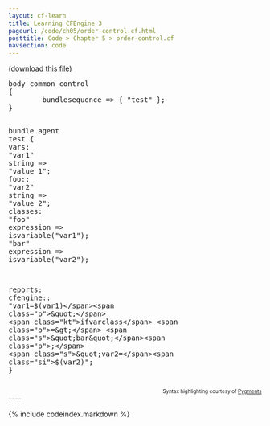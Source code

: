 ```yaml
---
layout: cf-learn
title: Learning CFEngine 3
pageurl: /code/ch05/order-control.cf.html
posttitle: Code > Chapter 5 > order-control.cf
navsection: code
---
```


[(download this file)](https://raw.github.com/zzamboni/cf-learn.info/master/src/ch05/order-control.cf)

<div class="highlight"><pre><span class="k">body</span> <span class="k">common</span> <span class="k">control</span>
<span class="p">{</span>
        <span class="kr">bundlesequence</span> <span class="o">=&gt;</span> <span class="p">{</span> <span class="s">&quot;test&quot;</span> <span class="p">};</span>
<span class="p">}</span>

<span class="k">bundle</span> <span class="k">agent</span> <span class="nf">test</span>
<span class="p">{</span>
  <span class="kd">vars</span><span class="p">:</span>
      <span class="p">&quot;</span><span class="nv">var1</span><span class="p">&quot;</span> <span class="kt">string</span> <span class="o">=&gt;</span> <span class="s">&quot;value 1&quot;</span><span class="p">;</span>
    <span class="nc">foo</span><span class="p">::</span>
      <span class="p">&quot;</span><span class="nv">var2</span><span class="p">&quot;</span> <span class="kt">string</span> <span class="o">=&gt;</span> <span class="s">&quot;value 2&quot;</span><span class="p">;</span>
  <span class="kd">classes</span><span class="p">:</span>
      <span class="p">&quot;</span><span class="nv">foo</span><span class="p">&quot;</span> <span class="kt">expression</span> <span class="o">=&gt;</span> <span class="nf">isvariable</span><span class="p">(</span><span class="s">&quot;var1&quot;</span><span class="p">);</span>
      <span class="p">&quot;</span><span class="nv">bar</span><span class="p">&quot;</span> <span class="kt">expression</span> <span class="o">=&gt;</span> <span class="nf">isvariable</span><span class="p">(</span><span class="s">&quot;var2&quot;</span><span class="p">);</span>

  <span class="kd">reports</span><span class="p">:</span>
    <span class="nc">cfengine</span><span class="p">::</span>
      <span class="p">&quot;</span><span class="nv">var1=$(var1)</span><span class="p">&quot;</span>
        <span class="kt">ifvarclass</span> <span class="o">=&gt;</span> <span class="s">&quot;bar&quot;</span><span class="p">;</span>
      <span class="s">&quot;var2=</span><span class="si">$(var2)</span><span class="s">&quot;</span><span class="p">;</span>
<span class="p">}</span>
</pre></div>

<div align="right"><font size="-2">Syntax highlighting courtesy of <a href="http://blog.zzamboni.org/cfengine3-lexer-for-pygments">Pygments</a></font></div>
----

{% include codeindex.markdown %}
